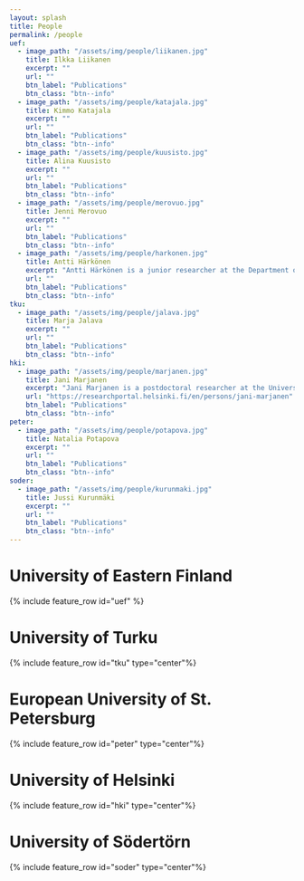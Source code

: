 ```yaml
---
layout: splash
title: People
permalink: /people
uef:
  - image_path: "/assets/img/people/liikanen.jpg"
    title: Ilkka Liikanen
    excerpt: ""
    url: ""  
    btn_label: "Publications"
    btn_class: "btn--info"
  - image_path: "/assets/img/people/katajala.jpg"
    title: Kimmo Katajala
    excerpt: ""
    url: ""  
    btn_label: "Publications"
    btn_class: "btn--info"
  - image_path: "/assets/img/people/kuusisto.jpg"
    title: Alina Kuusisto
    excerpt: ""
    url: ""  
    btn_label: "Publications"
    btn_class: "btn--info"
  - image_path: "/assets/img/people/merovuo.jpg"
    title: Jenni Merovuo
    excerpt: ""
    url: ""  
    btn_label: "Publications"
    btn_class: "btn--info"
  - image_path: "/assets/img/people/harkonen.jpg"
    title: Antti Härkönen
    excerpt: "Antti Härkönen is a junior researcher at the Department of Geographical and Historical Studies at the University of Eastern Finland specialising in digital humanities and pre- 20th century history. He is writing a dissertation on the use of geospatial analysis in historical research using the spatial segregation of religious groups of Vyborg as a case study."
    url: ""  
    btn_label: "Publications"
    btn_class: "btn--info"
tku:
  - image_path: "/assets/img/people/jalava.jpg"
    title: Marja Jalava
    excerpt: ""
    url: ""  
    btn_label: "Publications"
    btn_class: "btn--info"
hki:
  - image_path: "/assets/img/people/marjanen.jpg"
    title: Jani Marjanen
    excerpt: "Jani Marjanen is a postdoctoral researcher at the University of Helsinki from where he gained his PhD in 2014. In 2014-2015 he was visiting scholar at the Max Planck Institute for Human Development, Berlin. He specializes in late eighteenth-century and early nineteenth-century language of economic patriotism in Scandinavia, the theory and method of conceptual history, and public debate in Finland in the nineteenth century. He is one of the editors of Contributions to the History of Concepts (<https://www.berghahnjournals.com/view/journals/contributions/contributions-overview.xml>)."
    url: "https://researchportal.helsinki.fi/en/persons/jani-marjanen"  
    btn_label: "Publications"
    btn_class: "btn--info"
peter:
  - image_path: "/assets/img/people/potapova.jpg"
    title: Natalia Potapova
    excerpt: ""
    url: ""  
    btn_label: "Publications"
    btn_class: "btn--info"
soder:
  - image_path: "/assets/img/people/kurunmaki.jpg"
    title: Jussi Kurunmäki
    excerpt: ""
    url: ""  
    btn_label: "Publications"
    btn_class: "btn--info"
---
```


# University of Eastern Finland

{% include feature_row id="uef" %}

# University of Turku

{% include feature_row id="tku" type="center"%}

# European University of St. Petersburg

{% include feature_row id="peter" type="center"%}

# University of Helsinki

{% include feature_row id="hki" type="center"%}

# University of Södertörn

{% include feature_row id="soder" type="center"%}

